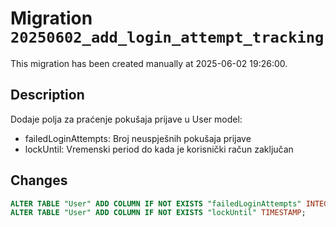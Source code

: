 # Migration `20250602_add_login_attempt_tracking`

This migration has been created manually at 2025-06-02 19:26:00.

## Description

Dodaje polja za praćenje pokušaja prijave u User model:
- failedLoginAttempts: Broj neuspješnih pokušaja prijave
- lockUntil: Vremenski period do kada je korisnički račun zaključan

## Changes

```sql
ALTER TABLE "User" ADD COLUMN IF NOT EXISTS "failedLoginAttempts" INTEGER NOT NULL DEFAULT 0;
ALTER TABLE "User" ADD COLUMN IF NOT EXISTS "lockUntil" TIMESTAMP;
```
